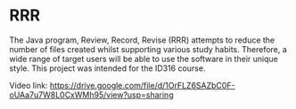 # RRR
The Java program, Review, Record, Revise (RRR) attempts to reduce the number of files created whilst supporting various study habits. Therefore, a wide range of target users will be able to use the software in their unique style. This project was intended for the ID316 course.

Video link: https://drive.google.com/file/d/1OrFLZ6SAZbC0F-oUAa7u7W8L0CxWMh95/view?usp=sharing

